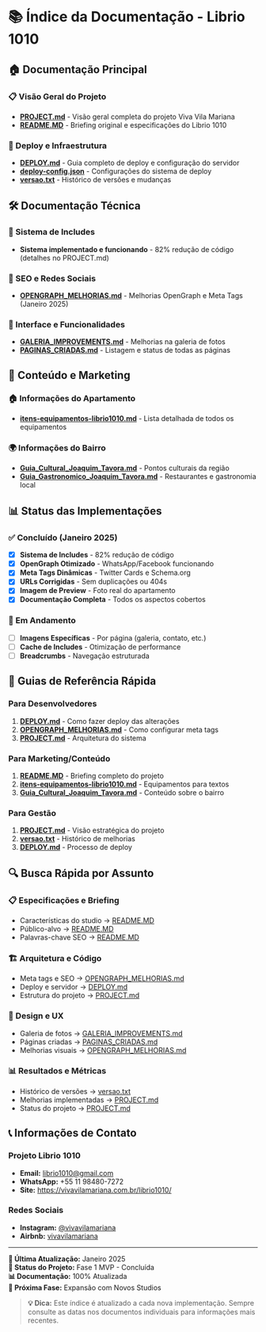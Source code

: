 # 📚 Índice da Documentação - Librio 1010

## 🏠 Documentação Principal

### 📋 Visão Geral do Projeto
- **[PROJECT.md](../PROJECT.md)** - Visão geral completa do projeto Viva Vila Mariana
- **[README.MD](README.MD)** - Briefing original e especificações do Librio 1010

### 🚀 Deploy e Infraestrutura
- **[DEPLOY.md](../DEPLOY.md)** - Guia completo de deploy e configuração do servidor
- **[deploy-config.json](deploy-config.json)** - Configurações do sistema de deploy
- **[versao.txt](../versao.txt)** - Histórico de versões e mudanças

## 🛠️ Documentação Técnica

### 🔧 Sistema de Includes
- **Sistema implementado e funcionando** - 82% redução de código (detalhes no PROJECT.md)

### 📱 SEO e Redes Sociais
- **[OPENGRAPH_MELHORIAS.md](OPENGRAPH_MELHORIAS.md)** - Melhorias OpenGraph e Meta Tags (Janeiro 2025)

### 🎨 Interface e Funcionalidades
- **[GALERIA_IMPROVEMENTS.md](GALERIA_IMPROVEMENTS.md)** - Melhorias na galeria de fotos
- **[PAGINAS_CRIADAS.md](PAGINAS_CRIADAS.md)** - Listagem e status de todas as páginas

## 📄 Conteúdo e Marketing

### 🏠 Informações do Apartamento
- **[itens-equipamentos-librio1010.md](itens-equipamentos-librio1010.md)** - Lista detalhada de todos os equipamentos

### 🌍 Informações do Bairro
- **[Guia_Cultural_Joaquim_Tavora.md](imagens_arredores/Guia_Cultural_Joaquim_Tavora.md)** - Pontos culturais da região
- **[Guia_Gastronomico_Joaquim_Tavora.md](imagens_arredores/Guia_Gastronomico_Joaquim_Tavora.md)** - Restaurantes e gastronomia local

## 📊 Status das Implementações

### ✅ Concluído (Janeiro 2025)
- [x] **Sistema de Includes** - 82% redução de código
- [x] **OpenGraph Otimizado** - WhatsApp/Facebook funcionando
- [x] **Meta Tags Dinâmicas** - Twitter Cards e Schema.org
- [x] **URLs Corrigidas** - Sem duplicações ou 404s
- [x] **Imagem de Preview** - Foto real do apartamento
- [x] **Documentação Completa** - Todos os aspectos cobertos

### 🔄 Em Andamento
- [ ] **Imagens Específicas** - Por página (galeria, contato, etc.)
- [ ] **Cache de Includes** - Otimização de performance
- [ ] **Breadcrumbs** - Navegação estruturada

## 🎯 Guias de Referência Rápida

### Para Desenvolvedores
1. **[DEPLOY.md](../DEPLOY.md)** - Como fazer deploy das alterações
2. **[OPENGRAPH_MELHORIAS.md](OPENGRAPH_MELHORIAS.md)** - Como configurar meta tags
3. **[PROJECT.md](../PROJECT.md)** - Arquitetura do sistema

### Para Marketing/Conteúdo
1. **[README.MD](README.MD)** - Briefing completo do projeto
2. **[itens-equipamentos-librio1010.md](itens-equipamentos-librio1010.md)** - Equipamentos para textos
3. **[Guia_Cultural_Joaquim_Tavora.md](imagens_arredores/Guia_Cultural_Joaquim_Tavora.md)** - Conteúdo sobre o bairro

### Para Gestão
1. **[PROJECT.md](../PROJECT.md)** - Visão estratégica do projeto
2. **[versao.txt](../versao.txt)** - Histórico de melhorias
3. **[DEPLOY.md](../DEPLOY.md)** - Processo de deploy

## 🔍 Busca Rápida por Assunto

### 📋 Especificações e Briefing
- Características do studio → [README.MD](README.MD)
- Público-alvo → [README.MD](README.MD)
- Palavras-chave SEO → [README.MD](README.MD)

### 🏗️ Arquitetura e Código
- Meta tags e SEO → [OPENGRAPH_MELHORIAS.md](OPENGRAPH_MELHORIAS.md)
- Deploy e servidor → [DEPLOY.md](../DEPLOY.md)
- Estrutura do projeto → [PROJECT.md](../PROJECT.md)

### 🎨 Design e UX
- Galeria de fotos → [GALERIA_IMPROVEMENTS.md](GALERIA_IMPROVEMENTS.md)
- Páginas criadas → [PAGINAS_CRIADAS.md](PAGINAS_CRIADAS.md)
- Melhorias visuais → [OPENGRAPH_MELHORIAS.md](OPENGRAPH_MELHORIAS.md)

### 📊 Resultados e Métricas
- Histórico de versões → [versao.txt](../versao.txt)
- Melhorias implementadas → [PROJECT.md](../PROJECT.md)
- Status do projeto → [PROJECT.md](../PROJECT.md)

## 📞 Informações de Contato

### Projeto Librio 1010
- **Email:** librio1010@gmail.com
- **WhatsApp:** +55 11 98480-7272
- **Site:** https://vivavilamariana.com.br/librio1010/

### Redes Sociais
- **Instagram:** [@vivavilamariana](https://www.instagram.com/vivavilamariana/)
- **Airbnb:** [vivavilamariana](https://airbnb.com.br/h/vivavilamariana)

---

**📅 Última Atualização:** Janeiro 2025  
**🎯 Status do Projeto:** Fase 1 MVP - Concluída  
**📊 Documentação:** 100% Atualizada  
**🚀 Próxima Fase:** Expansão com Novos Studios  

> **💡 Dica:** Este índice é atualizado a cada nova implementação. Sempre consulte as datas nos documentos individuais para informações mais recentes. 

 